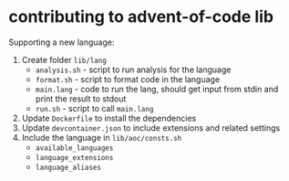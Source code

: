 # contributing to advent-of-code lib

Supporting a new language:

1. Create folder `lib/lang`
    - `analysis.sh` - script to run analysis for the language
    - `format.sh` - script to format code in the language
    - `main.lang` - code to run the lang, should get input from stdin and print the result to stdout
    - `run.sh` - script to call `main.lang`
2. Update `Dockerfile` to install the dependencies
3. Update `devcontainer.json` to include extensions and related settings    
4. Include the language in `lib/aoc/consts.sh`
    - `available_languages`
    - `language_extensions`
    - `language_aliases`
